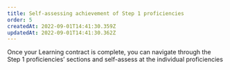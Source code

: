 ```yaml
---
title: Self-assessing achievement of Step 1 proficiencies
order: 5
createdAt: 2022-09-01T14:41:30.359Z
updatedAt: 2022-09-01T14:41:30.362Z
---
```

Once your Learning contract is complete, you can navigate through the Step 1 proficiencies’ sections and self-assess at the individual proficiencies